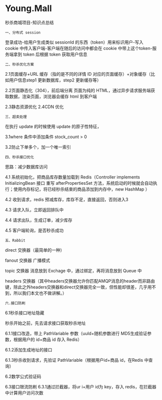 # Young.Mall
秒杀商城项目-知识点总结


	一、分布式 session

 登录成功-给用户生成类似 sessionId 的东西（token）用来标识用户-写入 cookie 中传入客户端-客户端在随后的访问中都会在 cookie 中带上这个token-服务端拿到 token 后根据 token 获取用户信息


	二、秒杀优化方案

   2.1页面缓存+URL 缓存（指的是不同的详情 ID 对应的页面缓存）+对象缓存（比如用户信息step1 更新数据库，step2 更新缓存等）
   
   2.2页面静态化（304），前后端分离
     页面为纯的 HTML，通过异步请求服务端获取数据，渲染页面，浏览器会缓存 html 到客户端
   
   2.3静态资源优化
	 2.4CDN 优化


	三、超卖处理

   在执行 update 的时候使用 update 的原子性特征，
   
   3.1where 条件中添加条件 stock_count > 0
   
   3.2防止下单多个，加一个唯一索引



	四、秒杀接口优化

  思路：减少数据库访问
  
  4.1 系统初始化，把商品库存数量加载到 Redis（Controller implements InitializingBean 接口 重写 afterPropertiesSet 方法，系统启动的时候就会自动执行；使用内存标记，将已经秒杀结束的商品添加到内存中，new HashMap ）
  
  4.2 收到请求，redis 预减库存，库存不足，直接返回，否则进入3
  
  4.3 请求入队，立即返回排队中
  
  4.4 请求出队，生成订单，减少库存
  
  4.5 客户端轮询，是否秒杀成功


	五、Rabbit

  
  direct 交换器（最简单的一种）
  
  fanout 交换器 广播模式
  
  topic 交换器
   消息放到 Exchage 中，通过绑定，再将消息放到 Queue 中
  
  headers 交换器（其中headers交换器允许你匹配AMQP消息的header而非路由键，除此之外headers交换器和direct交换器完全一致，但性能却很差，几乎用不到，所以我们本文也不做讲解。） 



	六.接口防刷

  6.1秒杀接口地址隐藏
  
   秒杀开始之前，先去请求接口获取秒杀地址
   
   6.1.1接口改造，带上 PathVariable 参数（uuId+随机参数进行 MD5生成验证参数，根据用户的 id+商品 id 存入 Redis）
   
   6.1.2添加生成地址的接口
   
   6.1.3秒杀收到请求，先验证 PathVariable（根据用户id+商品 id，在Redis 中查询）
   
  6.2数学公式验证码
  
  6.3接口限流防刷
   6.3.1通过拦截器，将ur i+用户 id为 key，存入 redis，在拦截器中计算用户访问次数

